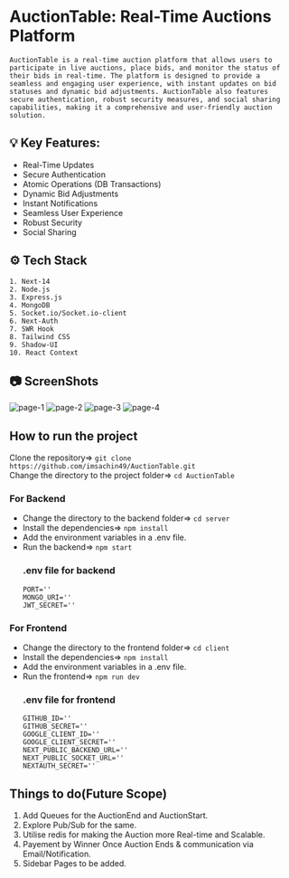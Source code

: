 # AuctionTable: Real-Time Auctions Platform
    AuctionTable is a real-time auction platform that allows users to participate in live auctions, place bids, and monitor the status of their bids in real-time. The platform is designed to provide a seamless and engaging user experience, with instant updates on bid statuses and dynamic bid adjustments. AuctionTable also features secure authentication, robust security measures, and social sharing capabilities, making it a comprehensive and user-friendly auction solution.
      
## 💡 Key Features:
   - Real-Time Updates
   - Secure Authentication
   - Atomic Operations (DB Transactions)
   - Dynamic Bid Adjustments
   - Instant Notifications
   - Seamless User Experience
   - Robust Security
   - Social Sharing

## ⚙️ Tech Stack
    1. Next-14
    2. Node.js
    3. Express.js
    4. MongoDB
    5. Socket.io/Socket.io-client
    6. Next-Auth
    7. SWR Hook
    8. Tailwind CSS
    9. Shadow-UI
    10. React Context
   
## 📷 ScreenShots
![page-1](https://github.com/imsachin49/AuctionTable/assets/108334265/72fb2222-c320-4469-bace-558414f93180)
![page-2](https://github.com/imsachin49/AuctionTable/assets/108334265/d7f371dd-1257-4f79-8d6c-d0b241e1c0f6)
![page-3](https://github.com/imsachin49/AuctionTable/assets/108334265/cecca633-f451-4790-8d78-e783871eafd9)
![page-4](https://github.com/imsachin49/AuctionTable/assets/108334265/e56986e1-ee85-4935-abe7-02bc29f0f88d)

## How to run the project
Clone the repository=> `git clone https://github.com/imsachin49/AuctionTable.git`   
Change the directory to the project folder=> `cd AuctionTable`

### For Backend
- Change the directory to the backend folder=> `cd server`  
- Install the dependencies=> `npm install`
- Add the environment variables in a .env file.
- Run the backend=> `npm start`
  ### .env file for backend
      PORT=''
      MONGO_URI=''
      JWT_SECRET=''

### For Frontend
- Change the directory to the frontend folder=> `cd client`
- Install the dependencies=> `npm install`
- Add the environment variables in a .env file.
- Run the frontend=> `npm run dev`
  ### .env file for frontend
      GITHUB_ID=''
      GITHUB_SECRET=''
      GOOGLE_CLIENT_ID=''
      GOOGLE_CLIENT_SECRET=''
      NEXT_PUBLIC_BACKEND_URL=''
      NEXT_PUBLIC_SOCKET_URL=''
      NEXTAUTH_SECRET=''

## Things to do(Future Scope)
1. Add Queues for the AuctionEnd and AuctionStart.
2. Explore Pub/Sub for the same.
3. Utilise redis for making the Auction more Real-time and Scalable.
4. Payement by Winner Once Auction Ends & communication via Email/Notification.
5. Sidebar Pages to be added.